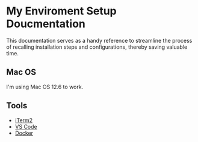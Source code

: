 # My Enviroment Setup Doucmentation 
This documentation serves as a handy reference to streamline the process of recalling installation steps and configurations, thereby saving valuable time.

## Mac OS
I'm using Mac OS 12.6 to work.

## Tools
- [iTerm2](./iTerm2.md)
- [VS Code](./vsCode.md)
- [Docker](./docker.md)
